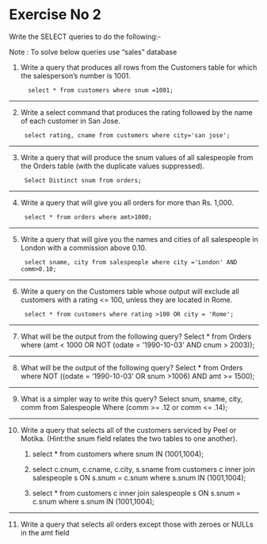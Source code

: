 
# Exercise No 2

Write the SELECT queries to do the following:-

Note : To solve below queries use “sales” database

1. Write a query that produces all rows from the Customers table for which the salesperson’s number is 1001.

         select * from customers where snum =1001;

----------------------------------------------------
2. Write a select command that produces the rating followed by the name of each customer in San Jose.

        select rating, cname from customers where city='san jose';

----------------------------------------------------
3. Write a query that will produce the snum values of all salespeople from the Orders table (with the duplicate values suppressed).

        Select Distinct snum from orders;

----------------------------------------------------
4. Write a query that will give you all orders for more than Rs. 1,000.

        select * from orders where amt>1000;

----------------------------------------------------
5. Write a query that will give you the names and cities of all salespeople in London with a commission above 0.10.

        select sname, city from salespeople where city ='London' AND comm>0.10;

----------------------------------------------------
6. Write a query on the Customers table whose output will exclude all customers with a rating <= 100, unless they are located in Rome.
 
        select * from customers where rating >100 OR city = 'Rome';

----------------------------------------------------
7. What will be the output from the following query?
Select * from Orders where (amt < 1000 OR NOT (odate = '1990-10-03' AND cnum > 2003));

----------------------------------------------------
8. What will be the output of the following query?
Select * from Orders where NOT ((odate = ‘1990-10-03’ OR snum >1006) AND amt >= 1500);

----------------------------------------------------
9. What is a simpler way to write this query?
Select snum, sname, city, comm from Salespeople Where (comm >= .12 or comm <= .14);

----------------------------------------------------
10. Write a query that selects all of the customers serviced by Peel or Motika. (Hint:the snum field relates the two tables to one another).
        
     1)   select * from customers where snum IN (1001,1004);
     
     2)   select c.cnum, c.cname, c.city, s.sname from customers c inner join salespeople s ON s.snum = c.snum where s.snum IN (1001,1004); 

     3)   select *  from customers c inner join salespeople s ON s.snum = c.snum where s.snum IN (1001,1004);
----------------------------------------------------
11. Write a query that selects all orders except those with zeroes or NULLs in the amt field